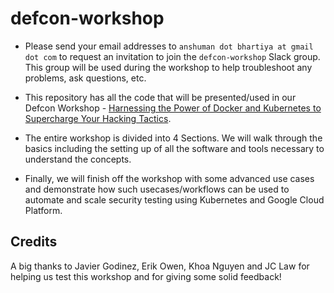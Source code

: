# defcon-workshop

* Please send your email addresses to `anshuman dot bhartiya at gmail dot com` to request an invitation to join the `defcon-workshop` Slack group. This group will be used during the workshop to help troubleshoot any problems, ask questions, etc.

* This repository has all the code that will be presented/used in our Defcon Workshop - [Harnessing the Power of Docker and Kubernetes to Supercharge Your Hacking Tactics](https://www.eventbrite.com/e/harnessing-the-power-of-docker-and-kubernetes-to-supercharge-your-hacking-tactics-octavius-7-tickets-35851060487).

* The entire workshop is divided into 4 Sections. We will walk through the basics including the setting up of all the software and tools necessary to understand the concepts.

* Finally, we will finish off the workshop with some advanced use cases and demonstrate how such usecases/workflows can be used to automate and scale security testing using Kubernetes and Google Cloud Platform.

## Credits

A big thanks to Javier Godinez, Erik Owen, Khoa Nguyen and JC Law for helping us test this workshop and for giving some solid feedback!
